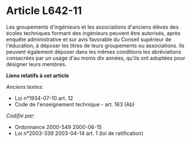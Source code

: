 # Article L642-11

Les groupements d'ingénieurs et les associations d'anciens élèves des écoles techniques formant des ingénieurs peuvent être
autorisés, après enquête administrative et sur avis favorable du Conseil supérieur de l'éducation, à déposer les titres de
leurs groupements ou associations. Ils peuvent également déposer dans les mêmes conditions les abréviations consacrées par un
usage d'au moins dix années, qu'ils ont adoptées pour désigner leurs membres.

**Liens relatifs à cet article**

_Anciens textes_:

  - Loi n°1934-07-10 art. 12
  - Code de l'enseignement technique - art. 163 (Ab)

_Codifié par_:

  - Ordonnance 2000-549 2000-06-15
  - Loi n°2003-339 2003-04-14 art. 1 (loi de ratification)
